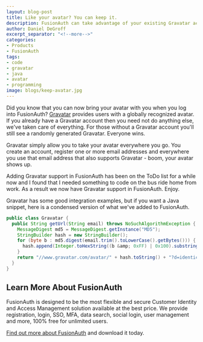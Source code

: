 ```yaml
---
layout: blog-post
title: Like your avatar? You can keep it.
description: FusionAuth can take advantage of your existing Gravatar account. No problem.
author: Daniel DeGroff
excerpt_separator: "<!--more-->"
categories:
- Products
- FusionAuth
tags:
- code
- gravatar
- java
- avatar
- programming
image: blogs/keep-avatar.jpg
---
```

Did you know that you can now bring your avatar with you when you log into FusionAuth?
[Gravatar](https://en.gravatar.com/ "Jump to Gravatar site") provides users with a globally recognized avatar. If you already have a Gravatar account then you need not do anything else, we've taken care of everything. For those without a Gravatar account you'll still see a randomly generated Gravatar. Everyone wins.
<!--more-->

Gravatar simply allow you to take your avatar everywhere you go. You create an account, register one or more email addresses and everywhere you use that email address that also supports Gravatar - boom, your avatar shows up.

Adding Gravatar support in FusionAuth has been on the ToDo list for a while now and I found that I needed something to code on the bus ride home from work. As a result we now have Gravatar support in FusionAuth. Enjoy.

Gravatar has some good integration examples, but if you want a Java snippet, here is a condensed version of what we've added to FusionAuth.

```java
public class Gravatar {
  public String getUrl(String email) throws NoSuchAlgorithmException {
    MessageDigest md5 = MessageDigest.getInstance("MD5");
    StringBuilder hash = new StringBuilder();
    for (byte b : md5.digest(email.trim().toLowerCase().getBytes())) {
      hash.append(Integer.toHexString((b &amp; 0xFF) | 0x100).substring(1, 3));
    }
    return "//www.gravatar.com/avatar/" + hash.toString() + "?d=identicon&amp;s=250";
  }
}
```

## Learn More About FusionAuth

FusionAuth is designed to be the most flexible and secure Customer Identity and Access Management solution available at the best price. We provide registration, login, SSO, MFA, data search, social login, user management and more, 100% free for unlimited users.

[Find out more about FusionAuth](https://fusionauth.io/ "FusionAuth Home") and download it today.
